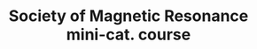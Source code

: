 ---
title: "Society of Magnetic Resonance mini-cat. course"
project_id: 
conference_id: ""
presenters:
   - peter_bandettini
summary: "Society of Magnetic Resonance mini-cat. course, San Francisco, CA"
file: /assets/presentations/
filename: 
layout: presentation
---